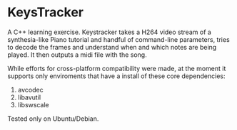 # KeysTracker
A C++ learning exercise. Keystracker takes a H264 video stream of a synthesia-like Piano tutorial and handful of command-line parameters, tries to decode the frames and understand when and which notes are being played. It then outputs a midi file with the song.

While efforts for cross-platform compatibility were made, at the moment it supports only enviroments that have a install of these core dependencies:

1. avcodec
2. libavutil
3. libswscale

Tested only on Ubuntu/Debian.
